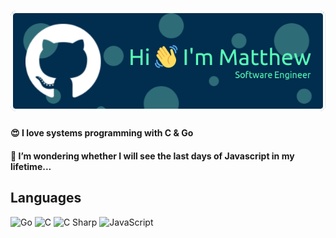 <h1 align="center">
  <img src="./github-header-image.png" />
</h1>

<h4> 😍 I love systems programming with C & Go</h4>
<h4> 🤔 I’m wondering whether I will see the last days of Javascript in my lifetime...</h4>

## Languages

![Go](https://img.shields.io/badge/-Go-2b2b2b?&logo=Go)
![C](https://img.shields.io/badge/-C-2b2b2b?&logo=C)
![C Sharp](https://img.shields.io/badge/-C%20Sharp-2b2b2b?&logo=Csharp)
![JavaScript](https://img.shields.io/badge/-Javascript-2b2b2b?&logo=Javascript)

